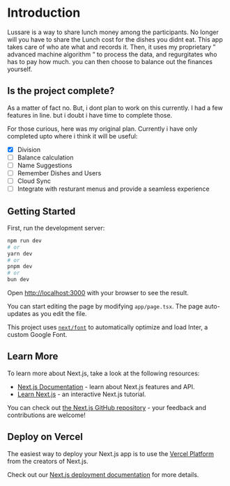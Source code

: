 # Introduction

Lussare is a way to share lunch money among the participants. No
longer will you have to share the Lunch cost for the dishes you didnt
eat. This app takes care of who ate what and records it. Then, it uses
my proprietary &rdquo; advanced machine algorithm &ldquo; to process
the data, and regurgitates who has to pay how much. you can then
choose to balance out the finances yourself.

## Is the project complete?

As a matter of fact no. But, i dont plan to work on this currently. I had a few features in line. but i doubt i have time to complete those.

For those curious, here was my original plan. Currently i have only completed upto where i think it will be useful:

- [x] Division
- [ ] Balance calculation
- [ ] Name Suggestions
- [ ] Remember Dishes and Users
- [ ] Cloud Sync
- [ ] Integrate with resturant menus and provide a seamless experience

## Getting Started

First, run the development server:

```bash
npm run dev
# or
yarn dev
# or
pnpm dev
# or
bun dev
```

Open [http://localhost:3000](http://localhost:3000) with your browser to see the result.

You can start editing the page by modifying `app/page.tsx`. The page auto-updates as you edit the file.

This project uses [`next/font`](https://nextjs.org/docs/basic-features/font-optimization) to automatically optimize and load Inter, a custom Google Font.

## Learn More

To learn more about Next.js, take a look at the following resources:

- [Next.js Documentation](https://nextjs.org/docs) - learn about Next.js features and API.
- [Learn Next.js](https://nextjs.org/learn) - an interactive Next.js tutorial.

You can check out [the Next.js GitHub repository](https://github.com/vercel/next.js/) - your feedback and contributions are welcome!

## Deploy on Vercel

The easiest way to deploy your Next.js app is to use the [Vercel Platform](https://vercel.com/new?utm_medium=default-template&filter=next.js&utm_source=create-next-app&utm_campaign=create-next-app-readme) from the creators of Next.js.

Check out our [Next.js deployment documentation](https://nextjs.org/docs/deployment) for more details.
